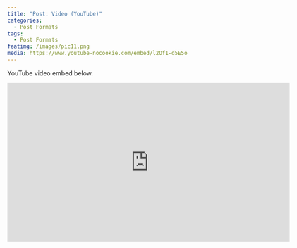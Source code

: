 ```yaml
---
title: "Post: Video (YouTube)"
categories:
  - Post Formats
tags:
  - Post Formats
featimg: /images/pic11.png
media: https://www.youtube-nocookie.com/embed/l2Of1-d5E5o
---
```


YouTube video embed below.

<iframe width="640" height="360" src="https://www.youtube-nocookie.com/embed/l2Of1-d5E5o?controls=0&amp;showinfo=0" frameborder="0" allowfullscreen></iframe>